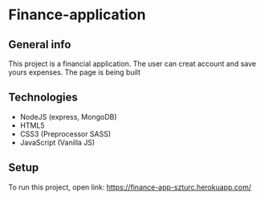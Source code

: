 # Finance-application

## General info

This project is a financial application. The user can creat account and save yours expenses.
The page is being built

## Technologies

-   NodeJS (express, MongoDB)
-   HTML5
-   CSS3 (Preprocessor SASS)
-   JavaScript (Vanilla JS)

## Setup

To run this project, open link:
https://finance-app-szturc.herokuapp.com/
